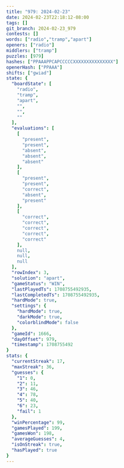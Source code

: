 ```yaml
---
title: "979: 2024-02-23"
date: 2024-02-23T22:18:12-08:00
tags: []
git_branch: 2024-02-23_979
contests: []
words: ["radio","tramp","apart"]
openers: ["radio"]
middlers: ["tramp"]
puzzles: [979]
hashes: ["PPAAAPPCAPCCCCCXXXXXXXXXXXXXXX"]
openerHash: ["PPAAA"]
shifts: ["gwiad"]
state: {
  "boardState": [
    "radio",
    "tramp",
    "apart",
    "",
    "",
    ""
  ],
  "evaluations": [
    [
      "present",
      "present",
      "absent",
      "absent",
      "absent"
    ],
    [
      "present",
      "present",
      "correct",
      "absent",
      "present"
    ],
    [
      "correct",
      "correct",
      "correct",
      "correct",
      "correct"
    ],
    null,
    null,
    null
  ],
  "rowIndex": 3,
  "solution": "apart",
  "gameStatus": "WIN",
  "lastPlayedTs": 1708755492935,
  "lastCompletedTs": 1708755492935,
  "hardMode": true,
  "settings": {
    "hardMode": true,
    "darkMode": true,
    "colorblindMode": false
  },
  "gameId": 1666,
  "dayOffset": 979,
  "timestamp": 1708755492
}
stats: {
  "currentStreak": 17,
  "maxStreak": 36,
  "guesses": {
    "1": 0,
    "2": 11,
    "3": 46,
    "4": 78,
    "5": 40,
    "6": 23,
    "fail": 1
  },
  "winPercentage": 99,
  "gamesPlayed": 199,
  "gamesWon": 198,
  "averageGuesses": 4,
  "isOnStreak": true,
  "hasPlayed": true
}
---
```

<!-- more -->
